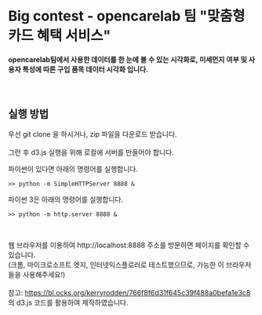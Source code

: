 <h1>Big contest - opencarelab 팀 "맞춤형 카드 혜택 서비스"</h1>
<h4>opencarelab팀에서 사용한 데이터를 한 눈에 볼 수 있는 시각화로, 미세먼지 여부 및 사용자 특성에 따른 구입 품목 데이터 시각화 입니다.</h4>
<br>

<h2>실행 방법</h2>
우선 git clone 을 하시거나, zip 파일을 다운로드 받습니다.<br><br>
그런 후 d3.js 실행을 위해 로컬에 서버를 만들어야 합니다. <br>

파이썬이 있다면 아래의 명령어를 실행합니다.

<pre><code>>> python -m SimpleHTTPServer 8888 &</code></pre>

파이썬 3은 아래의 명령어를 실행합니다.

<pre><code>>> python -m http.server 8888 &</code></pre>

<br>

웹 브라우저를 이용하여 <a>http://localhost:8888</a> 주소를 방문하면 페이지를 확인할 수 있습니다.<br>
(크롬, 마이크로소프트 엣지, 인터넷익스플로러로 테스트했으므로, 가능한 이 브라우저들을 사용해주세요!)<br><br>
참고: https://bl.ocks.org/kerryrodden/766f8f6d31f645c39f488a0befa1e3c8 의 d3.js 코드를 활용하여 제작하였습니다.
